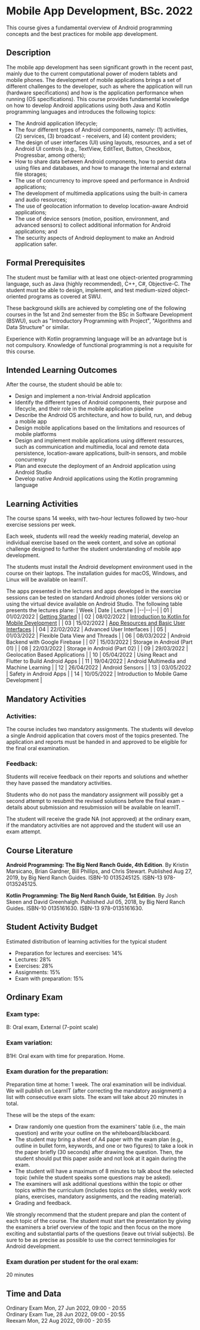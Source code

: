 
# Mobile App Development, BSc. 2022
This course gives a fundamental overview of Android programming concepts and the best practices for mobile app development.

## Description
The mobile app development has seen significant growth in the recent past, mainly due to the current computational power of modern tablets and mobile phones. The development of mobile applications brings a set of different challenges to the developer, such as where the application will run (hardware specifications) and how is the application performance when running (OS specifications). This course provides fundamental knowledge on how to develop Android applications using both Java and Kotlin programming languages and introduces the following topics:
- The Android application lifecycle;
- The four different types of Android components, namely: (1) activities, (2) services, (3) broadcast - receivers, and (4) content providers;
- The design of user interfaces (UI) using layouts, resources, and a set of Android UI controls (e.g., TextView, EditText, Button, Checkbox, Progressbar, among others);
- How to share data between Android components, how to persist data using files and databases, and how to manage the internal and external file storages;
- The use of concurrency to improve speed and performance in Android applications;
- The development of multimedia applications using the built-in camera and audio resources;
- The use of geolocation information to develop location-aware Android applications;
- The use of device sensors (motion, position, environment, and advanced sensors) to collect additional information for Android applications; and
- The security aspects of Android deployment to make an Android application safer.

## Formal Prerequisites
The student must be familiar with at least one object-oriented programming language, such as Java (highly recommended), C++, C#, Objective-C. The student must be able to design, implement, and test medium-sized object-oriented programs as covered at SWU.

These background skills are achieved by completing one of the following courses in the 1st and 2nd semester from the BSc in Software Development (BSWU), such as "Introductory Programming with Project", "Algorithms and Data Structure" or similar.

Experience with Kotlin programming language will be an advantage but is not compulsory. Knowledge of functional programming is not a requisite for this course.

## Intended Learning Outcomes
After the course, the student should be able to:

- Design and implement a non-trivial Android application
- Identify the different types of Android components, their purpose and lifecycle, and their role in the mobile application pipeline
- Describe the Android OS architecture, and how to build, run, and debug a mobile app
- Design mobile applications based on the limitations and resources of mobile platforms
- Design and implement mobile applications using different resources, such as communication and multimedia, local and remote data persistence, location-aware applications, built-in sensors, and mobile concurrency
- Plan and execute the deployment of an Android application using Android Studio
- Develop native Android applications using the Kotlin programming language

## Learning Activities
The course spans 14 weeks, with two-hour lectures followed by two-hour exercise sessions per week.

Each week, students will read the weekly reading material, develop an individual exercise based on the week content, and solve an optional challenge designed to further the student understanding of mobile app development.

The students must install the Android development environment used in the course on their laptops. The installation guides for macOS, Windows, and Linux will be available on learnIT.

The apps presented in the lectures and apps developed in the exercise sessions can be tested on standard Android phones (older versions ok) or using the virtual device available on Android Studio. The following table presents the lectures plane:
| Week | Date | Lecture |
|--|--|--|
| 01 | 01/02/2022 | [Getting Started](lecture01) |
| 02 | 08/02/2022 | [Introduction to Kotlin for Mobile Development](lecture02) |
| 03 | 15/02/2022 | [App Resources and Basic User Interfaces](lecture03) |
| 04 | 22/02/2022 | Advanced User Interfaces |
| 05 | 01/03/2022 | Flexible Data View and Threads |
| 06 | 08/03/2022 | Android Backend with Google Firebase |
| 07 | 15/03/2022 | Storage in Android (Part 01) |
| 08 | 22/03/2022 | Storage in Android (Part 02) |
| 09 | 29/03/2022 | Geolocation Based Applications |
| 10 | 05/04/2022 | Using React and Flutter to Build Android Apps |
| 11 | 19/04/2022 | Android Multimedia and Machine Learning |
| 12 | 26/04/2022 | Android Sensors |
| 13 | 03/05/2022 | Safety in Android Apps |
| 14 | 10/05/2022 | Introduction to Mobile Game Development |

## Mandatory Activities
### Activities:
The course includes two mandatory assignments. The students will develop a single Android application that covers most of the topics presented. The application and reports must be handed in and approved to be eligible for the final oral examination.

### Feedback:
Students will receive feedback on their reports and solutions and whether they have passed the mandatory activities.

Students who do not pass the mandatory assignment will possibly get a second attempt to resubmit the revised solutions before the final exam – details about submission and resubmission will be available on learnIT.

The student will receive the grade NA (not approved) at the ordinary exam, if the mandatory activities are not approved and the student will use an exam attempt.

## Course Literature
**Android Programming: The Big Nerd Ranch Guide, 4th Edition**. By Kristin Marsicano, Brian Gardner, Bill Phillips, and Chris Stewart. Published Aug 27, 2019, by Big Nerd Ranch Guides. ISBN-10 0135245125. ISBN-13 978-0135245125.

**Kotlin Programming: The Big Nerd Ranch Guide, 1st Edition**. By Josh Skeen and David Greenhalgh. Published Jul 05, 2018, by Big Nerd Ranch Guides. ISBN-10 0135161630. ISBN-13 978-0135161630.

## Student Activity Budget
Estimated distribution of learning activities for the typical student
- Preparation for lectures and exercises: 14%
- Lectures: 28%
- Exercises: 28%
- Assignments: 15%
- Exam with preparation: 15%

## Ordinary Exam
### Exam type:
B: Oral exam, External (7-point scale)

### Exam variation:
B1H: Oral exam with time for preparation. Home.

### Exam duration for the preparation:
Preparation time at home: 1 week.
The oral examination will be individual. We will publish on LearnIT (after correcting the mandatory assignment) a list with consecutive exam slots. The exam will take about 20 minutes in total. 

These will be the steps of the exam:
- Draw randomly one question from the examiners' table (i.e., the main question) and write your outline on the whiteboard/blackboard.
- The student may bring a sheet of A4 paper with the exam plan (e.g., outline in bullet form, keywords, and one or two figures) to take a look in the paper briefly (30 seconds) after drawing the question. Then, the student should put this paper aside and not look at it again during the exam.
- The student will have a maximum of 8 minutes to talk about the selected topic (while the student speaks some questions may be asked).
- The examiners will ask additional questions within the topic or other topics within the curriculum (includes topics on the slides, weekly work plans, exercises, mandatory assignments, and the reading material).
- Grading and feedback.

We strongly recommend that the student prepare and plan the content of each topic of the course. The student must start the presentation by giving the examiners a brief overview of the topic and then focus on the more exciting and substantial parts of the questions (leave out trivial subjects). Be sure to be as precise as possible to use the correct terminologies for Android development.

### Exam duration per student for the oral exam:
20 minutes

## Time and Data
Ordinary Exam Mon, 27 Jun 2022, 09:00 - 20:55<br />
Ordinary Exam Tue, 28 Jun 2022, 09:00 - 20:55<br />
Reexam Mon, 22 Aug 2022, 09:00 - 20:55
